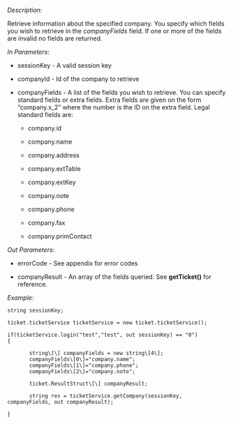 <properties date="2016-06-24"
SortOrder="156"
/>

*Description*:

Retrieve information about the specified company. You specify which fields you wish to retrieve in the *companyFields* field. If one or more of the fields are invalid no fields are returned.

*In Parameters*:

* sessionKey            - A valid session key

* companyId            - Id of the company to retrieve

* companyFields      - A list of the fields you wish to retrieve. You can specify standard fields or extra fields. Extra fields are given on the form “company.x\_2” where the number is the ID on the extra field. Legal standard fields are:

  *   company.id

  *   company.name

  *   company.address

  *   company.extTable

  *   company.extKey

  *   company.note

  *   company.phone

  *   company.fax

  *   company.primContact

 

*Out Parameters*:

* errorCode  - See appendix for error codes

* companyResult     - An array of the fields queried. See **getTicket()** for reference.

 

*Example*:
```
string sessionKey;

ticket.ticketService ticketService = new ticket.ticketService();

if(ticketService.login("test","test", out sessionKey) == "0")
{

       string\[\] companyFields = new string\[4\];
       companyFields\[0\]="company.name";
       companyFields\[1\]="company.phone";
       companyFields\[2\]="company.note";
      
       ticket.ResultStruct\[\] companyResult;
                                                             
       string res = ticketService.getCompany(sessionKey, companyFields, out companyResult);

}
```